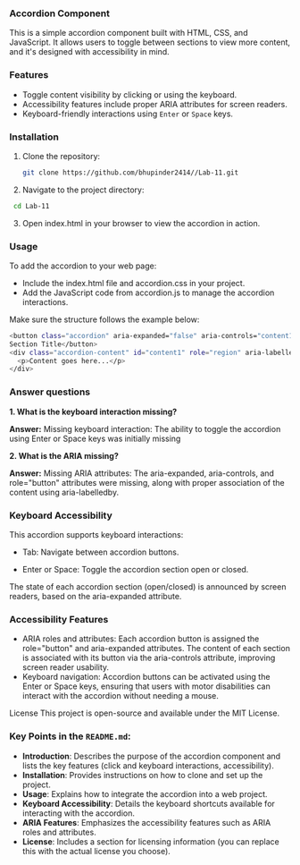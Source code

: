 ### Accordion Component

This is a simple accordion component built with HTML, CSS, and JavaScript. It allows users to toggle between sections to view more content, and it's designed with accessibility in mind.

### Features
- Toggle content visibility by clicking or using the keyboard.
- Accessibility features include proper ARIA attributes for screen readers.
- Keyboard-friendly interactions using `Enter` or `Space` keys.

### Installation

1. Clone the repository:
   
   ```bash
   git clone https://github.com/bhupinder2414//Lab-11.git
   
3. Navigate to the project directory:
   
  ```bash
   cd Lab-11
  ```
3. Open index.html in your browser to view the accordion in action.

### Usage

To add the accordion to your web page:

- Include the index.html file and accordion.css in your project.
- Add the JavaScript code from accordion.js to manage the accordion interactions.
  
Make sure the structure follows the example below:

```bash
<button class="accordion" aria-expanded="false" aria-controls="content1" id="accordion1">
Section Title</button>
<div class="accordion-content" id="content1" role="region" aria-labelledby="accordion1">
  <p>Content goes here...</p>
</div>
```
### Answer questions

**1. What is the keyboard interaction missing?**

**Answer:** Missing keyboard interaction: The ability to toggle the accordion using Enter or Space keys was initially missing

**2. What is the ARIA missing?**

**Answer:** Missing ARIA attributes: The aria-expanded, aria-controls, and role="button" attributes were missing, along with proper association of the content using aria-labelledby.

### Keyboard Accessibility

This accordion supports keyboard interactions:

- Tab: Navigate between accordion buttons.

- Enter or Space: Toggle the accordion section open or closed.

The state of each accordion section (open/closed) is announced by screen readers, based on the aria-expanded attribute.

### Accessibility Features

- ARIA roles and attributes: Each accordion button is assigned the role="button" and aria-expanded attributes. The content of each section is associated with its button via the aria-controls attribute, improving screen reader usability.
- Keyboard navigation: Accordion buttons can be activated using the Enter or Space keys, ensuring that users with motor disabilities can interact with the accordion without needing a mouse.

License
This project is open-source and available under the MIT License.

### Key Points in the `README.md`:

- **Introduction**: Describes the purpose of the accordion component and lists the key features (click and keyboard interactions, accessibility).
- **Installation**: Provides instructions on how to clone and set up the project.
- **Usage**: Explains how to integrate the accordion into a web project.
- **Keyboard Accessibility**: Details the keyboard shortcuts available for interacting with the accordion.
- **ARIA Features**: Emphasizes the accessibility features such as ARIA roles and attributes.
- **License**: Includes a section for licensing information (you can replace this with the actual license you choose).




